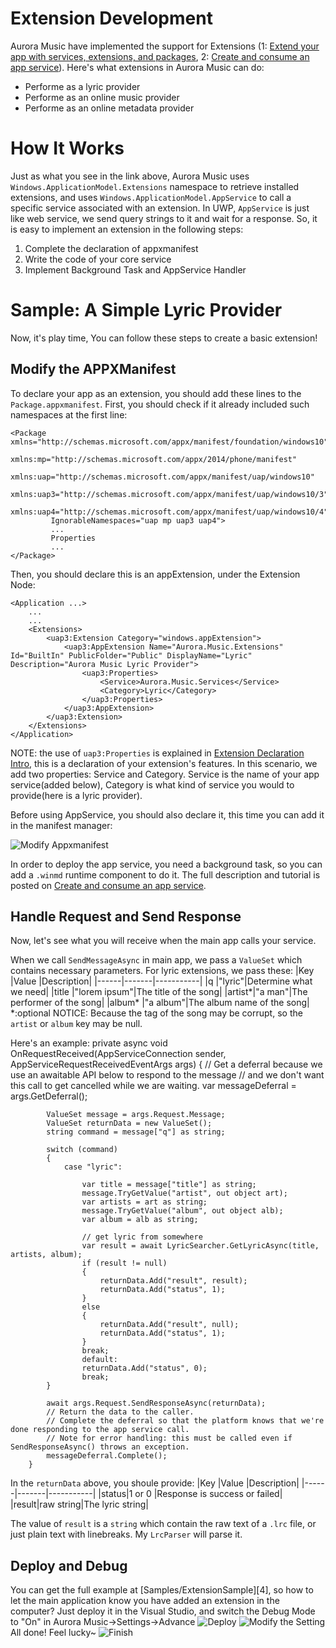 
# Extension Development

Aurora Music have implemented the support for Extensions (1: [Extend your app with services, extensions, and packages][1], 2: [Create and consume an app service][2]). Here's what extensions in Aurora Music can do:

 - Performe as a lyric provider
 - Performe as an online music provider
 - Performe as an online metadata provider

# How It Works
Just as what you see in the link above, Aurora Music uses `Windows.ApplicationModel.Extensions` namespace to retrieve installed extensions, and uses `Windows.ApplicationModel.AppService` to call a specific service associated with an extension. In UWP, `AppService` is just like web service, we send query strings to it and wait for a response. So, it is easy to implement an extension in the following steps:

 1. Complete the declaration of appxmanifest
 2. Write the code of your core service
 3. Implement Background Task and AppService Handler
 
# Sample: A Simple Lyric Provider
Now, it's play time, You can follow these steps to create a basic extension!

## Modify the APPXManifest ##
To declare your app as an extension, you should add these lines to the `Package.appxmanifest`. First, you should check if it already included such namespaces at the first line:

    <Package xmlns="http://schemas.microsoft.com/appx/manifest/foundation/windows10"
        	 xmlns:mp="http://schemas.microsoft.com/appx/2014/phone/manifest"
        	 xmlns:uap="http://schemas.microsoft.com/appx/manifest/uap/windows10" 
        	 xmlns:uap3="http://schemas.microsoft.com/appx/manifest/uap/windows10/3" 
        	 xmlns:uap4="http://schemas.microsoft.com/appx/manifest/uap/windows10/4" 
        	 IgnorableNamespaces="uap mp uap3 uap4">
			 ...
			 Properties
			 ...
	</Package>

Then, you should declare this is an appExtension, under the Extension Node:

	<Application ...>
		...
		...
		<Extensions>
			<uap3:Extension Category="windows.appExtension">
				<uap3:AppExtension Name="Aurora.Music.Extensions" Id="BuiltIn" PublicFolder="Public" DisplayName="Lyric" Description="Aurora Music Lyric Provider">
					<uap3:Properties>
						<Service>Aurora.Music.Services</Service>
						<Category>Lyric</Category>
					</uap3:Properties>
				</uap3:AppExtension>
			</uap3:Extension>
		</Extensions>
	</Application>

NOTE: the use of `uap3:Properties` is explained in [Extension Declaration Intro][3], this is a declaration of your extension's features.
In this scenario, we add two properties: Service and Category. Service is the name of your app service(added below), Category is what kind of service you would to provide(here is a lyric provider).

Before using AppService, you should also declare it, this time you can add it in the manifest manager:

![Modify Appxmanifest](/path/to/img.jpg "Add the AppService Declaration")

In order to deploy the app service, you need a background task, so you can add a `.winmd` runtime component to do it. The full description and tutorial is posted on [Create and consume an app service][2].

## Handle Request and Send Response ##
Now, let's see what you will receive when the main app calls your service.

When we call `SendMessageAsync` in main app, we pass a `ValueSet` which contains necessary parameters. For lyric extensions, we pass these:
 |Key	|Value	|Description|
 |------|-------|-----------|
 |q		|"lyric"|Determine what we need|
 |title	|"lorem ipsum"|The title of the song|
 |artist\*|"a man"|The performer of the song|
 |album\* |"a album"|The album name of the song|
\*:optional
NOTICE: Because the tag of the song may be corrupt, so the `artist` or `album` key may be null.

Here's an example:
        private async void OnRequestReceived(AppServiceConnection sender, AppServiceRequestReceivedEventArgs args)
        {
			// Get a deferral because we use an awaitable API below to respond to the message
			// and we don't want this call to get cancelled while we are waiting.
			var messageDeferral = args.GetDeferral();

			ValueSet message = args.Request.Message;
			ValueSet returnData = new ValueSet();
			string command = message["q"] as string;

			switch (command)
			{
				case "lyric":

					var title = message["title"] as string;
					message.TryGetValue("artist", out object art);
					var artists = art as string;
					message.TryGetValue("album", out object alb);
					var album = alb as string;

					// get lyric from somewhere
					var result = await LyricSearcher.GetLyricAsync(title, artists, album);
					if (result != null)
					{
						returnData.Add("result", result);
						returnData.Add("status", 1);
					}
					else
					{
						returnData.Add("result", null);
						returnData.Add("status", 1);
					}
					break;
					default:
					returnData.Add("status", 0);
					break;
			}

			await args.Request.SendResponseAsync(returnData);
			// Return the data to the caller.
			// Complete the deferral so that the platform knows that we're done responding to the app service call.
			// Note for error handling: this must be called even if SendResponseAsync() throws an exception.
			messageDeferral.Complete();
		}

In the `returnData` above, you shoule provide:
 |Key	|Value	|Description|
 |------|-------|-----------|
 |status|1 or 0	|Response is success or failed|
 |result|raw string|The lyric string|

The value of `result` is a `string` which contain the raw text of a `.lrc` file, or just plain text with linebreaks. My `LrcParser` will parse it.

## Deploy and Debug ##
You can get the full example at [Samples/ExtensionSample][4], so how to let the main application know you have added an extension in the computer? Just deploy it in the Visual Studio, and switch the Debug Mode to "On" in Aurora Music->Settings->Advance
![Deploy](/path/to/img.jpg "Deploy in Visual Studio")
![Modify the Setting](/path/to/img.jpg "Enable the Debug Mode")
All done! Feel lucky~
![Finish](/path/to/img.jpg "Works Well")

  [1]: https://docs.microsoft.com/en-us/windows/uwp/launch-resume/extend-your-app-with-services-extensions-packages
  [2]: https://docs.microsoft.com/en-us/windows/uwp/launch-resume/how-to-create-and-consume-an-app-service
  [3]: 
  [4]: